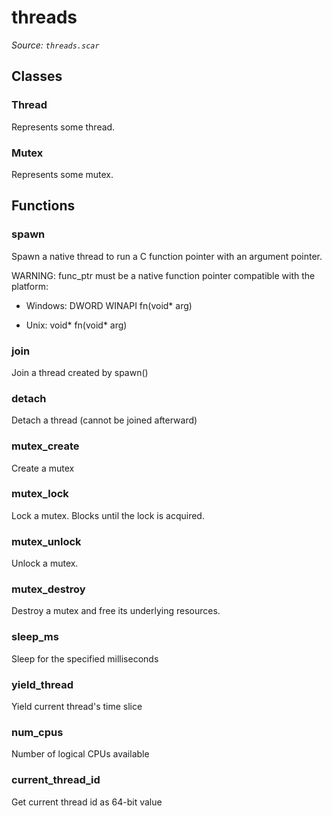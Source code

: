 # threads

*Source: `threads.scar`*

## Classes

### Thread

Represents some thread.

### Mutex

Represents some mutex.


## Functions

### spawn

Spawn a native thread to run a C function pointer with an argument pointer.

WARNING: func_ptr must be a native function pointer compatible with the platform:

- Windows: DWORD WINAPI fn(void* arg)

- Unix:    void* fn(void* arg)


### join

Join a thread created by spawn()

### detach

Detach a thread (cannot be joined afterward)

### mutex_create

Create a mutex

### mutex_lock

Lock a mutex. Blocks until the lock is acquired.

### mutex_unlock

Unlock a mutex.

### mutex_destroy

Destroy a mutex and free its underlying resources.

### sleep_ms

Sleep for the specified milliseconds

### yield_thread

Yield current thread's time slice

### num_cpus

Number of logical CPUs available

### current_thread_id

Get current thread id as 64-bit value

